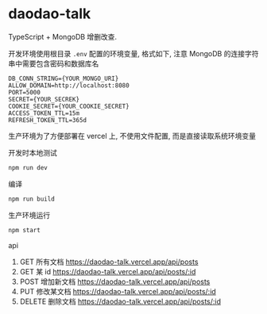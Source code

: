 # daodao-talk

TypeScript + MongoDB 增删改查.

开发环境使用根目录 `.env` 配置的环境变量, 格式如下, 注意 MongoDB 的连接字符串中需要包含密码和数据库名

```
DB_CONN_STRING={YOUR_MONGO_URI}
ALLOW_DOMAIN=http://localhost:8080
PORT=5000
SECRET={YOUR_SECREK}
COOKIE_SECRET={YOUR_COOKIE_SECRET}
ACCESS_TOKEN_TTL=15m
REFRESH_TOKEN_TTL=365d
```

生产环境为了方便部署在 vercel 上, 不使用文件配置, 而是直接读取系统环境变量

开发时本地测试
```bash
npm run dev 
```

编译

```bash
npm run build
```

生产环境运行
```bash
npm start
```



api

1. GET 所有文档
https://daodao-talk.vercel.app/api/posts 
2. GET 某 id
https://daodao-talk.vercel.app/api/posts/:id
3. POST 增加新文档
https://daodao-talk.vercel.app/api/posts
4. PUT 修改某文档
https://daodao-talk.vercel.app/api/posts/:id
5. DELETE 删除文档
https://daodao-talk.vercel.app/api/posts/:id




